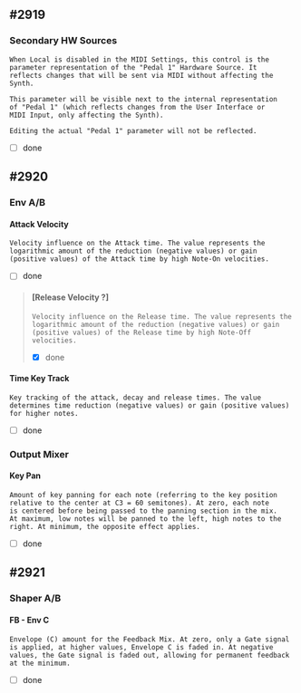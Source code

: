 ## #2919

### Secondary HW Sources

~~~
When Local is disabled in the MIDI Settings, this control is the
parameter representation of the "Pedal 1" Hardware Source. It
reflects changes that will be sent via MIDI without affecting the
Synth.

This parameter will be visible next to the internal representation
of "Pedal 1" (which reflects changes from the User Interface or
MIDI Input, only affecting the Synth).

Editing the actual "Pedal 1" parameter will not be reflected.
~~~

- [ ] done

## #2920

### Env A/B

#### Attack Velocity

~~~
Velocity influence on the Attack time. The value represents the
logarithmic amount of the reduction (negative values) or gain
(positive values) of the Attack time by high Note-On velocities.
~~~

- [ ] done

> #### [Release Velocity ?]
> 
> ~~~
> Velocity influence on the Release time. The value represents the
> logarithmic amount of the reduction (negative values) or gain
> (positive values) of the Release time by high Note-Off velocities.
> ~~~
> 
> - [x] done

#### Time Key Track

~~~
Key tracking of the attack, decay and release times. The value
determines time reduction (negative values) or gain (positive values)
for higher notes.
~~~

- [ ] done

### Output Mixer

#### Key Pan

~~~
Amount of key panning for each note (referring to the key position
relative to the center at C3 = 60 semitones). At zero, each note
is centered before being passed to the panning section in the mix.
At maximum, low notes will be panned to the left, high notes to the
right. At minimum, the opposite effect applies.
~~~

- [ ] done

### 

## #2921

### Shaper A/B

#### FB - Env C

~~~
Envelope (C) amount for the Feedback Mix. At zero, only a Gate signal
is applied, at higher values, Envelope C is faded in. At negative
values, the Gate signal is faded out, allowing for permanent feedback
at the minimum.
~~~

- [ ] done
